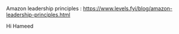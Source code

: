 Amazon leadership principles : https://www.levels.fyi/blog/amazon-leadership-principles.html

Hi Hameed
